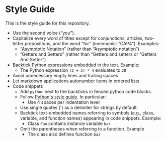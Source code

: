 # Style Guide
This is the style guide for this repository.

- Use the second voice (“you”).
- Capitalize every word of titles except for conjunctions, articles, two-letter prepositions, and the word “for” (mnemonic: “CAP4”). Examples:
  - “Asymptotic Notation” (rather than “Asymptotic notation”)
  - ”Getters and Setters” (rather than “Getters and setters or “Getters And Setter”)
- Backtick Python expressions embedded in the text. Example:
  - The Python expression `(2 + 3) * 4` evaluates to `20`
- Avoid unnecessary empty lines and trailing spaces
- Let markdown applications autonumber items in ordered lists
- Code snippets
  - Add `python` next to the backticks in fenced python code blocks.
  - Follow [Python's style guide](https://peps.python.org/pep-0008/]). In particular:
    - Use 4 spaces per indentation level
  - Use single quotes (') as a delimiter for strings by default.
  - Backtick text-embedded names referring to symbols (e.g., class, variable, and function names) appearing in code snippets. Example:
    - Class `Foo` contains instance variable `bar`
  - Omit the parentheses when referring to a function. Example
    - The class also defines function `baz`

